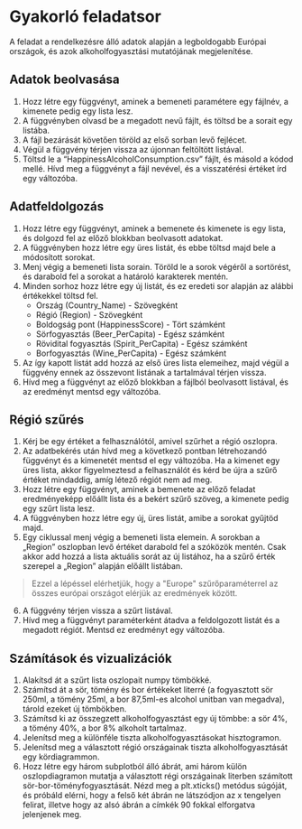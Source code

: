 # Gyakorló feladatsor

A feladat a rendelkezésre álló adatok alapján a legboldogabb Európai országok, és azok alkoholfogyasztási mutatójának megjelenítése.

## Adatok beolvasása
1.	Hozz létre egy függvényt, aminek a bemeneti paramétere egy fájlnév, a kimenete pedig egy lista lesz.
2.	A függvényben olvasd be a megadott nevű fájlt, és töltsd be a sorait egy listába.
3.	A fájl bezárását követően töröld az első sorban levő fejlécet.
4.	Végül a függvény térjen vissza az újonnan feltöltött listával.
5.	Töltsd le a “HappinessAlcoholConsumption.csv” fájlt, és másold a kódod mellé. Hívd meg a függvényt a fájl nevével, és a visszatérési értéket írd egy változóba.

## Adatfeldolgozás
1.	Hozz létre egy függvényt, aminek a bemenete és kimenete is egy lista, és dolgozd fel az előző blokkban beolvasott adatokat.
2.	A függvényben hozz létre egy üres listát, és ebbe töltsd majd bele a módosított sorokat.
3.	Menj végig a bemeneti lista sorain. Töröld le a sorok végéről a sortörést, és darabold fel a sorokat a határoló karakterek mentén.
4.	Minden sorhoz hozz létre egy új listát, és ez eredeti sor alapján az alábbi értékekkel töltsd fel. 
    - Ország (Country_Name) - Szövegként
    - Régió (Region) - Szövegként
    - Boldogság pont (HappinessScore) - Tört számként
    - Sörfogyasztás (Beer_PerCapita) - Egész számként
    - Rövidital fogyasztás (Spirit_PerCapita) - Egész számként
    - Borfogyasztás (Wine_PerCapita) - Egész számként
5.	Az így kapott listát add hozzá az első üres lista elemeihez, majd végül a függvény ennek az összevont listának a tartalmával térjen vissza.
6.	Hívd meg a függvényt az előző blokkban a fájlból beolvasott listával, és az eredményt mentsd egy változóba.
 
## Régió szűrés
1.	Kérj be egy értéket a felhasználótól, amivel szűrhet a régió oszlopra.
2.	Az adatbekérés után hívd meg a következő pontban létrehozandó függvényt és a kimenetét mentsd el egy változóba. Ha a kimenet egy üres lista, akkor figyelmeztesd a felhasználót és kérd be újra a szűrő értéket mindaddig, amíg létező régiót nem ad meg.
3.	Hozz létre egy függvényt, aminek a bemenete az előző feladat eredményeképp előállt lista és a bekért szűrő szöveg, a kimenete pedig egy szűrt lista lesz.
4.	A függvényben hozz létre egy új, üres listát, amibe a sorokat gyűjtöd majd.
5.	Egy ciklussal menj végig a bemeneti lista elemein. A sorokban a „Region” oszlopban levő értéket darabold fel a szóközök mentén. Csak akkor add hozzá a lista aktuális sorát az új listához, ha a szűrő érték szerepel a „Region” alapján előállt listában.
> Ezzel a lépéssel elérhetjük, hogy a "Europe" szűrőparaméterrel az összes európai országot elérjük az eredmények között.
6.	A függvény térjen vissza a szűrt listával.
7.	Hívd meg a függvényt paraméterként átadva a feldolgozott listát és a megadott régiót. Mentsd ez eredményt egy változóba.

## Számítások  és vizualizációk
1. Alakítsd át a szűrt lista oszlopait numpy tömbökké. 
2. Számítsd át a sör, tömény és bor értékeket literré (a fogyasztott sör 250ml, a tömény 25ml, a bor 87,5ml-es alcohol unitban van megadva), tárold ezeket új tömbökben.
3. Számítsd ki az összegzett alkoholfogyasztást egy új tömbbe: a sör 4%, a tömény 40%, a bor 8% alkoholt tartalmaz.
4. Jelenítsd meg a különféle tiszta alkoholfogyasztásokat hisztogramon.
5. Jelenítsd meg a választott régió országainak tiszta  alkoholfogyasztását egy kördiagrammon. 
6. Hozz létre egy három subplotból álló ábrát, ami három külön oszlopdiagramon mutatja a választott régi országainak literben számított sör-bor-töményfogyasztását. Nézd meg a plt.xticks() metódus súgóját, és próbáld elérni, hogy a felső két ábrán ne látszódjon az x tengelyen felirat, illetve hogy az alsó ábrán a címkék 90 fokkal elforgatva jelenjenek meg.

